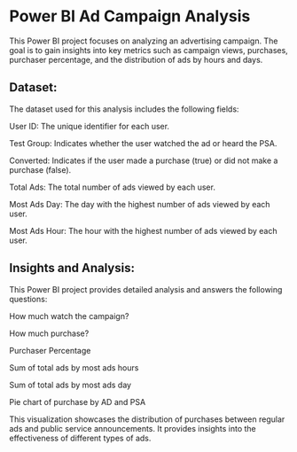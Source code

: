 # Power BI Ad Campaign Analysis
This Power BI project focuses on analyzing an advertising campaign. The goal is to gain insights into key metrics such as campaign views, purchases, purchaser percentage, and the distribution of ads by hours and days. 

## Dataset:
The dataset used for this analysis includes the following fields:

User ID: The unique identifier for each user.

Test Group: Indicates whether the user watched the ad or heard the PSA.

Converted: Indicates if the user made a purchase (true) or did not make a purchase (false).

Total Ads: The total number of ads viewed by each user.

Most Ads Day: The day with the highest number of ads viewed by each user.

Most Ads Hour: The hour with the highest number of ads viewed by each user.



## Insights and Analysis:
This Power BI project provides detailed analysis and answers the following questions:

How much watch the campaign?

How much purchase?

Purchaser Percentage

Sum of total ads by most ads hours

Sum of total ads by most ads day

Pie chart of purchase by AD and PSA





This visualization showcases the distribution of purchases between regular ads and public service announcements. It provides insights into the effectiveness of different types of ads.
